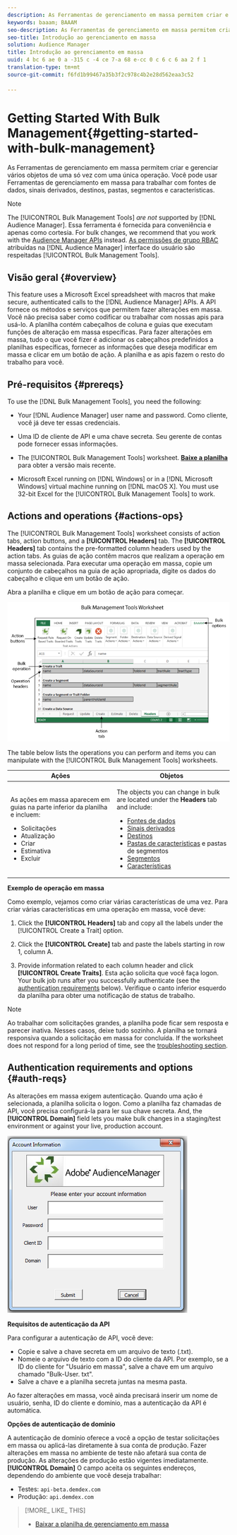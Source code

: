 ```yaml
---
description: As Ferramentas de gerenciamento em massa permitem criar e gerenciar vários objetos de uma só vez com uma única operação. Você pode usar Ferramentas de gerenciamento em massa para trabalhar com fontes de dados, sinais derivados, destinos, pastas, segmentos e características.
keywords: baaam; BAAAM
seo-description: As Ferramentas de gerenciamento em massa permitem criar e gerenciar vários objetos de uma só vez com uma única operação. Você pode usar Ferramentas de gerenciamento em massa para trabalhar com fontes de dados, sinais derivados, destinos, pastas, segmentos e características.
seo-title: Introdução ao gerenciamento em massa
solution: Audience Manager
title: Introdução ao gerenciamento em massa
uuid: 4 bc 6 ae 0 a -315 c -4 ce 7-a 68 e-cc 0 c 6 c 6 aa 2 f 1
translation-type: tm+mt
source-git-commit: f6fd1b99467a35b3f2c978c4b2e28d562eaa3c52

---
```



# Getting Started With Bulk Management{#getting-started-with-bulk-management}

As Ferramentas de gerenciamento em massa permitem criar e gerenciar vários objetos de uma só vez com uma única operação. Você pode usar Ferramentas de gerenciamento em massa para trabalhar com fontes de dados, sinais derivados, destinos, pastas, segmentos e características.

<!-- 

c_bulk_start.xml

 -->

>[!NOTE]
>
>The [!UICONTROL Bulk Management Tools] *are not* supported by [!DNL Audience Manager]. Essa ferramenta é fornecida para conveniência e apenas como cortesia. For bulk changes, we recommend that you work with the [Audience Manager APIs](../../api/rest-api-main/aam-api-getting-started.md) instead. [As permissões de grupo RBAC](../../features/administration/administration-overview.md) atribuídas na [!DNL Audience Manager] interface do usuário são respeitadas [!UICONTROL Bulk Management Tools].

## Visão geral {#overview}

This feature uses a Microsoft Excel spreadsheet with macros that make secure, authenticated calls to the [!DNL Audience Manager] APIs. A API fornece os métodos e serviços que permitem fazer alterações em massa. Você não precisa saber como codificar ou trabalhar com nossas apis para usá-lo. A planilha contém cabeçalhos de coluna e guias que executam funções de alteração em massa específicas. Para fazer alterações em massa, tudo o que você fizer é adicionar os cabeçalhos predefinidos a planilhas específicas, fornecer as informações que deseja modificar em massa e clicar em um botão de ação. A planilha e as apis fazem o resto do trabalho para você.

## Pré-requisitos {#prereqs}

To use the [!DNL Bulk Management Tools], you need the following:

* Your [!DNL Audience Manager] user name and password. Como cliente, você já deve ter essas credenciais.
* Uma ID de cliente de API e uma chave secreta. Seu gerente de contas pode fornecer essas informações.
* The [!UICONTROL Bulk Management Tools] worksheet. **[Baixe a planilha](assets/BAAAM_August_2018.xlsm)** para obter a versão mais recente.

* Microsoft Excel running on [!DNL Windows] or in a [!DNL Microsoft Windows] virtual machine running on [!DNL macOS X]. You must use 32-bit Excel for the [!UICONTROL Bulk Management Tools] to work.

## Actions and operations {#actions-ops}

The [!UICONTROL Bulk Management Tools] worksheet consists of action tabs, action buttons, and a **[!UICONTROL Headers]** tab. The **[!UICONTROL Headers]** tab contains the pre-formatted column headers used by the action tabs. As guias de ação contêm macros que realizam a operação em massa selecionada. Para executar uma operação em massa, copie um conjunto de cabeçalhos na guia de ação apropriada, digite os dados do cabeçalho e clique em um botão de ação.

Abra a planilha e clique em um botão de ação para começar.

![](assets/bamwrkbk.png)

The table below lists the operations you can perform and items you can manipulate with the [!UICONTROL Bulk Management Tools] worksheets.

<table id="table_B9B3E09B692E42BAA52FB32C18B00709"> 
 <thead> 
  <tr> 
   <th colname="col1" class="entry"> Ações </th> 
   <th colname="col2" class="entry"> Objetos </th> 
  </tr> 
 </thead>
 <tbody> 
  <tr> 
   <td colname="col1"> <p>As ações em massa aparecem em guias na parte inferior da planilha e incluem: </p> <p> 
     <ul id="ul_49F46B9E00C045D29E40258EB7BDCFBB"> 
      <li id="li_193C41EA19EF4D738FBA037D2BF9B05C">Solicitações </li> 
      <li id="li_5BE2E13D839F4958AAA5C01B7EFC5096">Atualização </li> 
      <li id="li_4CCCC739795945DF8C89787F9A67EB88">Criar  </li> 
      <li id="li_C7D36D2BDF0448CEAF3A5EABE41038E8">Estimativa </li> 
      <li id="li_07A3E94326124A3092362D9896EB7732">Excluir </li> 
     </ul> </p> </td> 
   <td colname="col2"> <p>The objects you can change in bulk are located under the <b><span class="uicontrol"> Headers</span></b> tab and include: </p> <p> 
     <ul id="ul_A7A96F2B1B63430B9A1E1184AC5FA8F2"> 
      <li id="li_E3D9E2E190B04BE685337AC6140C371C"> <a href="../../features/datasources-list-and-settings.md#data-sources-list-and-settings"> Fontes de dados</a> </li> 
      <li id="li_B645385E40684FA28770913EAF18CB2C"> <a href="../../features/derived-signals.md"> Sinais derivados</a> </li> 
      <li id="li_9059F8C4A41A410899BDEFC76D3F5949"> <a href="../../features/destinations/destinations.md"> Destinos</a> </li> 
      <li id="li_BB5A445150754E53AA38C78461326932"> <a href="../../features/traits/trait-storage.md#trait-storage"> Pastas de características</a> e pastas de segmentos </li> 
      <li id="li_7A27DBF64E0945CF8AE8C96E8C6EDA09"> <a href="../../features/segments/segments-purpose.md"> Segmentos</a> </li> 
      <li id="li_A4640A34930040DEA8555EAF0AE2A702"> <a href="../../features/traits/trait-details-page.md"> Características</a> </li> 
     </ul> </p> </td> 
  </tr> 
 </tbody> 
</table>

**Exemplo de operação em massa**

Como exemplo, vejamos como criar várias características de uma vez. Para criar várias características em uma operação em massa, você deve:

1. Click the **[!UICONTROL Headers]** tab and copy all the labels under the [!UICONTROL Create a Trait] option.

2. Click the **[!UICONTROL Create]** tab and paste the labels starting in row 1, column A.
3. Provide information related to each column header and click **[!UICONTROL Create Traits]**. Esta ação solicita que você faça logon. Your bulk job runs after you successfully authenticate (see the [authentication requirements](../../reference/bulk-management-tools/bulk-management-intro.md#auth-reqs) below). Verifique o canto inferior esquerdo da planilha para obter uma notificação de status de trabalho.

>[!NOTE]
>
>Ao trabalhar com solicitações grandes, a planilha pode ficar sem resposta e parecer inativa. Nesses casos, deixe tudo sozinho. A planilha se tornará responsiva quando a solicitação em massa for concluída. If the worksheet does not respond for a long period of time, see the [troubleshooting section](../../reference/bulk-management-tools/bulk-troubleshooting.md).

## Authentication requirements and options {#auth-reqs}

As alterações em massa exigem autenticação. Quando uma ação é selecionada, a planilha solicita o logon. Como a planilha faz chamadas de API, você precisa configurá-la para ler sua chave secreta. And, the **[!UICONTROL Domain]** field lets you make bulk changes in a staging/test environment or against your live, production account.

![](assets/bamauth.png)

**Requisitos de autenticação da API**

Para configurar a autenticação de API, você deve:

* Copie e salve a chave secreta em um arquivo de texto (.txt).
* Nomeie o arquivo de texto com a ID do cliente da API. Por exemplo, se a ID do cliente for &quot;Usuário em massa&quot;, salve a chave em um arquivo chamado &quot;Bulk-User. txt&quot;.
* Salve a chave e a planilha secreta juntas na mesma pasta.

Ao fazer alterações em massa, você ainda precisará inserir um nome de usuário, senha, ID do cliente e domínio, mas a autenticação da API é automática.

**Opções de autenticação de domínio**

A autenticação de domínio oferece a você a opção de testar solicitações em massa ou aplicá-las diretamente à sua conta de produção. Fazer alterações em massa no ambiente de teste não afetará sua conta de produção. As alterações de produção estão vigentes imediatamente. **[!UICONTROL Domain]** O campo aceita os seguintes endereços, dependendo do ambiente que você deseja trabalhar:

* Testes: `api-beta.demdex.com`
* Produção: `api.demdex.com`

>[!MORE_ LIKE_ THIS]
>
>* [Baixar a planilha de gerenciamento em massa](assets/BAAAM_August_2018.xlsm)

